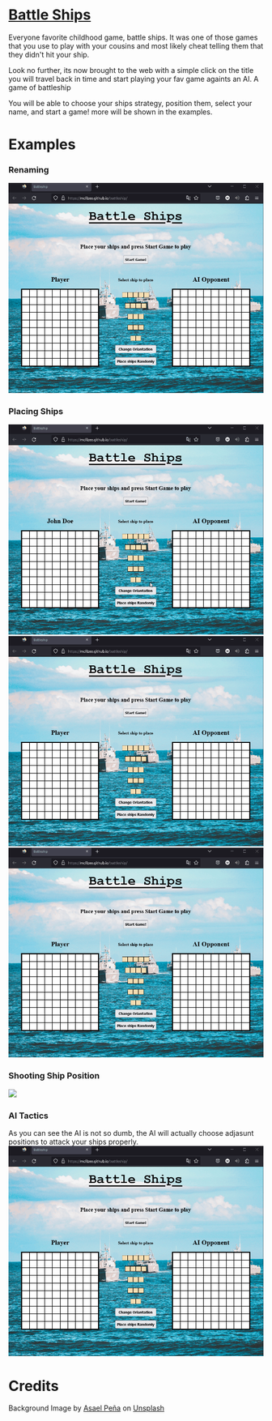 # <a href="https://mclilzee.github.io/battleship/">Battle Ships</a>
Everyone favorite childhood game, battle ships. It was one of those games that you use to play with your cousins and most likely cheat telling them that they didn't hit your ship.

Look no further, its now brought to the web with a simple click on the title you will travel back in time and start playing your fav game againts an AI.
A game of battleship

You will be able to choose your ships strategy, position them, select your name, and start a game! more will be shown in the examples.
  

# Examples

### Renaming
<img src="./examples/rename.gif" />

### Placing Ships
<img src="./examples/manual-placement.gif" />
<img src="./examples/change-oriantation.gif" />
<img src="./examples/auto-placement.gif" />

### Shooting Ship Position
<img src="./examples/shooting-position.gif" />

### AI Tactics
As you can see the AI is not so dumb, the AI will actually choose adjasunt positions to attack your ships properly.
<img src="./examples/ai-shooting.gif" />

# Credits
Background Image by <a href="https://unsplash.com/@asaelamaury?utm_source=unsplash&utm_medium=referral&utm_content=creditCopyText">Asael Peña</a> on <a href="https://unsplash.com/s/photos/battle-ship?utm_source=unsplash&utm_medium=referral&utm_content=creditCopyText">Unsplash</a>
